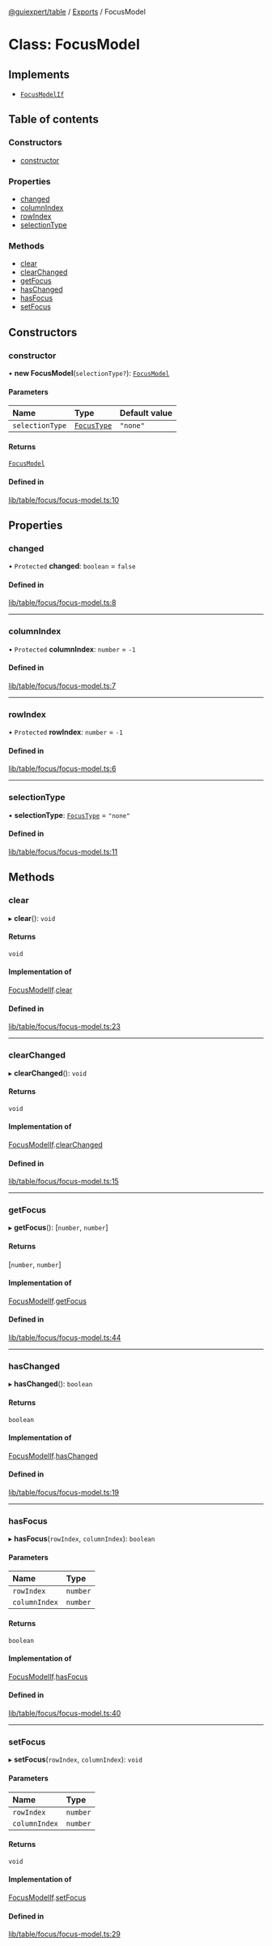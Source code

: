 [@guiexpert/table](../README.md) / [Exports](../modules.md) / FocusModel

# Class: FocusModel

## Implements

- [`FocusModelIf`](../interfaces/FocusModelIf.md)

## Table of contents

### Constructors

- [constructor](FocusModel.md#constructor)

### Properties

- [changed](FocusModel.md#changed)
- [columnIndex](FocusModel.md#columnindex)
- [rowIndex](FocusModel.md#rowindex)
- [selectionType](FocusModel.md#selectiontype)

### Methods

- [clear](FocusModel.md#clear)
- [clearChanged](FocusModel.md#clearchanged)
- [getFocus](FocusModel.md#getfocus)
- [hasChanged](FocusModel.md#haschanged)
- [hasFocus](FocusModel.md#hasfocus)
- [setFocus](FocusModel.md#setfocus)

## Constructors

### constructor

• **new FocusModel**(`selectionType?`): [`FocusModel`](FocusModel.md)

#### Parameters

| Name | Type | Default value |
| :------ | :------ | :------ |
| `selectionType` | [`FocusType`](../modules.md#focustype) | `"none"` |

#### Returns

[`FocusModel`](FocusModel.md)

#### Defined in

[lib/table/focus/focus-model.ts:10](https://github.com/guiexperttable/ge-table/blob/7d8ffe2/libs/table/src/lib/table/focus/focus-model.ts#L10)

## Properties

### changed

• `Protected` **changed**: `boolean` = `false`

#### Defined in

[lib/table/focus/focus-model.ts:8](https://github.com/guiexperttable/ge-table/blob/7d8ffe2/libs/table/src/lib/table/focus/focus-model.ts#L8)

___

### columnIndex

• `Protected` **columnIndex**: `number` = `-1`

#### Defined in

[lib/table/focus/focus-model.ts:7](https://github.com/guiexperttable/ge-table/blob/7d8ffe2/libs/table/src/lib/table/focus/focus-model.ts#L7)

___

### rowIndex

• `Protected` **rowIndex**: `number` = `-1`

#### Defined in

[lib/table/focus/focus-model.ts:6](https://github.com/guiexperttable/ge-table/blob/7d8ffe2/libs/table/src/lib/table/focus/focus-model.ts#L6)

___

### selectionType

• **selectionType**: [`FocusType`](../modules.md#focustype) = `"none"`

#### Defined in

[lib/table/focus/focus-model.ts:11](https://github.com/guiexperttable/ge-table/blob/7d8ffe2/libs/table/src/lib/table/focus/focus-model.ts#L11)

## Methods

### clear

▸ **clear**(): `void`

#### Returns

`void`

#### Implementation of

[FocusModelIf](../interfaces/FocusModelIf.md).[clear](../interfaces/FocusModelIf.md#clear)

#### Defined in

[lib/table/focus/focus-model.ts:23](https://github.com/guiexperttable/ge-table/blob/7d8ffe2/libs/table/src/lib/table/focus/focus-model.ts#L23)

___

### clearChanged

▸ **clearChanged**(): `void`

#### Returns

`void`

#### Implementation of

[FocusModelIf](../interfaces/FocusModelIf.md).[clearChanged](../interfaces/FocusModelIf.md#clearchanged)

#### Defined in

[lib/table/focus/focus-model.ts:15](https://github.com/guiexperttable/ge-table/blob/7d8ffe2/libs/table/src/lib/table/focus/focus-model.ts#L15)

___

### getFocus

▸ **getFocus**(): [`number`, `number`]

#### Returns

[`number`, `number`]

#### Implementation of

[FocusModelIf](../interfaces/FocusModelIf.md).[getFocus](../interfaces/FocusModelIf.md#getfocus)

#### Defined in

[lib/table/focus/focus-model.ts:44](https://github.com/guiexperttable/ge-table/blob/7d8ffe2/libs/table/src/lib/table/focus/focus-model.ts#L44)

___

### hasChanged

▸ **hasChanged**(): `boolean`

#### Returns

`boolean`

#### Implementation of

[FocusModelIf](../interfaces/FocusModelIf.md).[hasChanged](../interfaces/FocusModelIf.md#haschanged)

#### Defined in

[lib/table/focus/focus-model.ts:19](https://github.com/guiexperttable/ge-table/blob/7d8ffe2/libs/table/src/lib/table/focus/focus-model.ts#L19)

___

### hasFocus

▸ **hasFocus**(`rowIndex`, `columnIndex`): `boolean`

#### Parameters

| Name | Type |
| :------ | :------ |
| `rowIndex` | `number` |
| `columnIndex` | `number` |

#### Returns

`boolean`

#### Implementation of

[FocusModelIf](../interfaces/FocusModelIf.md).[hasFocus](../interfaces/FocusModelIf.md#hasfocus)

#### Defined in

[lib/table/focus/focus-model.ts:40](https://github.com/guiexperttable/ge-table/blob/7d8ffe2/libs/table/src/lib/table/focus/focus-model.ts#L40)

___

### setFocus

▸ **setFocus**(`rowIndex`, `columnIndex`): `void`

#### Parameters

| Name | Type |
| :------ | :------ |
| `rowIndex` | `number` |
| `columnIndex` | `number` |

#### Returns

`void`

#### Implementation of

[FocusModelIf](../interfaces/FocusModelIf.md).[setFocus](../interfaces/FocusModelIf.md#setfocus)

#### Defined in

[lib/table/focus/focus-model.ts:29](https://github.com/guiexperttable/ge-table/blob/7d8ffe2/libs/table/src/lib/table/focus/focus-model.ts#L29)
